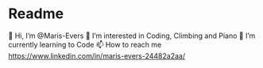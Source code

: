 # Readme

👋 Hi, I’m @Maris-Evers
👀 I’m interested in Coding, Climbing and Piano
🌱 I’m currently learning to Code
📫 How to reach me https://www.linkedin.com/in/maris-evers-24482a2aa/
